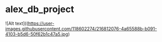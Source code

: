 # alex_db_project

![Alt text]((https://user-images.githubusercontent.com/118602274/216812076-4a65588b-b091-4103-b5d6-50f62b1c47a5.jpg)
